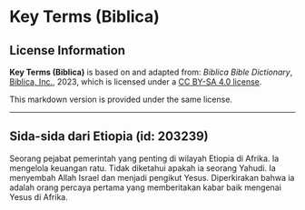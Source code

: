 # Key Terms (Biblica)

## License Information

**Key Terms (Biblica)** is based on and adapted from: _Biblica Bible Dictionary_, [Biblica, Inc.](https://www.biblica.com/), 2023, which is licensed under a [CC BY-SA 4.0 license](https://creativecommons.org/licenses/by-sa/4.0/legalcode.en).

This markdown version is provided under the same license.



--------------------------------

## Sida-sida dari Etiopia (id: 203239)

Seorang pejabat pemerintah yang penting di wilayah Etiopia di Afrika. Ia mengelola keuangan ratu. Tidak diketahui apakah ia seorang Yahudi. Ia menyembah Allah Israel dan menjadi pengikut Yesus. Diperkirakan bahwa ia adalah orang percaya pertama yang memberitakan kabar baik mengenai Yesus di Afrika.


